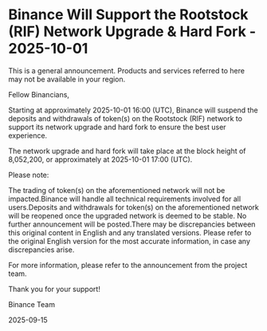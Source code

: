 # Binance Will Support the Rootstock (RIF) Network Upgrade & Hard Fork - 2025-10-01

This is a general announcement. Products and services referred to here may not be available in your region.

Fellow Binancians,

Starting at approximately 2025-10-01 16:00 (UTC), Binance will suspend the deposits and withdrawals of token(s) on the Rootstock (RIF) network to support its network upgrade and hard fork to ensure the best user experience. 

The network upgrade and hard fork will take place at the block height of 8,052,200, or approximately at 2025-10-01 17:00 (UTC).

Please note:

The trading of token(s) on the aforementioned network will not be impacted.Binance will handle all technical requirements involved for all users.Deposits and withdrawals for token(s) on the aforementioned network will be reopened once the upgraded network is deemed to be stable. No further announcement will be posted.There may be discrepancies between this original content in English and any translated versions. Please refer to the original English version for the most accurate information, in case any discrepancies arise. 

For more information, please refer to the announcement from the project team.

Thank you for your support!

Binance Team

2025-09-15